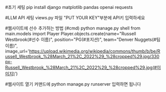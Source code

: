 #초기 세팅
pip install django matplotlib pandas openai requests 

#LLM API 세팅
views.py 파일 "PUT YOUR KEY"부분에 API키 입력하세요

#웹사이트에 선수 추가하는 방법
(#cmd)
python manage.py shell
from main.models import Player
Player.objects.create(name="Russell Westbrook(#선수 이름)", position="PG(#포지션)", team="Denver Nuggets(#팀이름)", 
image_url='https://upload.wikimedia.org/wikipedia/commons/thumb/b/be/Russell_Westbrook_%28March_21%2C_2022%29_%28cropped%29.jpg/330px-Russell_Westbrook_%28March_21%2C_2022%29_%28cropped%29.jpg(#이미지)')

#웹사이트 열기
커맨드에 python manage.py runserver 입력하면 됩니다
